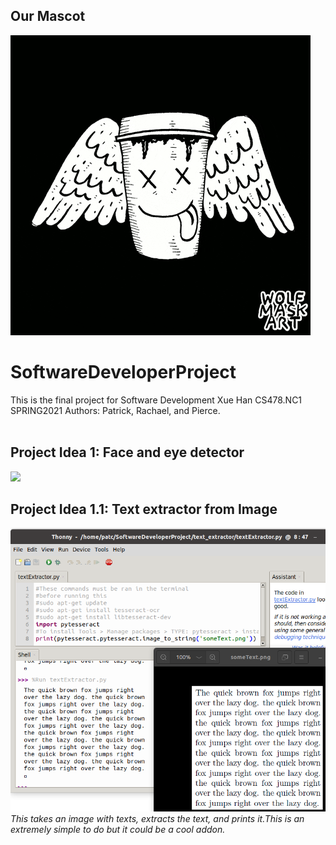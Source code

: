 ## Our Mascot<br />
![](coffee.gif)<br />
# SoftwareDeveloperProject
This is the final project for Software Development Xue Han CS478.NC1 SPRING2021 
Authors: Patrick, Rachael, and Pierce.<br /><br />

## Project Idea 1: Face and eye detector <br />
![](./face_detector/face_eye_detector.gif)

## Project Idea 1.1: Text extractor from Image <br >
![](./text_extractor/textExtractor.png) <br >
*This takes an image with texts, extracts the text, and prints it.This is an extremely simple to do but it could be a cool addon.* <br > 
